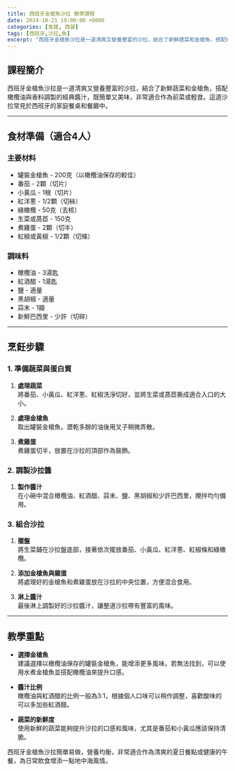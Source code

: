 ```yaml
---
title: 西班牙金槍魚沙拉 教學課程
date: 2024-10-21 19:00:00 +0800
categories: [食譜, 西餐]
tags: [西班牙,沙拉,魚] 
excerpt: "西班牙金槍魚沙拉是一道清爽又營養豐富的沙拉，結合了新鮮蔬菜和金槍魚，搭配橄欖油與香料調製的經典醬汁，既簡單又美味，非常適合作為前菜或輕食。這道沙拉常見於西班牙的家庭餐桌和餐廳中。"
---
```


## 課程簡介  
西班牙金槍魚沙拉是一道清爽又營養豐富的沙拉，結合了新鮮蔬菜和金槍魚，搭配橄欖油與香料調製的經典醬汁，既簡單又美味，非常適合作為前菜或輕食。這道沙拉常見於西班牙的家庭餐桌和餐廳中。

---

## 食材準備（適合4人）

### 主要材料
- 罐裝金槍魚 - 200克（以橄欖油保存的較佳）
- 番茄 - 2顆（切片）
- 小黃瓜 - 1根（切片）
- 紅洋蔥 - 1/2顆（切絲）
- 綠橄欖 - 50克（去核）
- 生菜或萵苣 - 150克
- 煮雞蛋 - 2顆（切半）
- 紅椒或黃椒 - 1/2顆（切條）

### 調味料
- 橄欖油 - 3湯匙
- 紅酒醋 - 1湯匙
- 鹽 - 適量
- 黑胡椒 - 適量
- 蒜末 - 1瓣
- 新鮮巴西里 - 少許（切碎）

---

## 烹飪步驟

### 1. **準備蔬菜與蛋白質**

1. **處理蔬菜**  
   將番茄、小黃瓜、紅洋蔥、紅椒洗淨切好，並將生菜或萵苣撕成適合入口的大小。

2. **處理金槍魚**  
   取出罐裝金槍魚，瀝乾多餘的油後用叉子稍微弄散。

3. **煮雞蛋**  
   煮雞蛋切半，放置在沙拉的頂部作為裝飾。

### 2. **調製沙拉醬**

1. **製作醬汁**  
   在小碗中混合橄欖油、紅酒醋、蒜末、鹽、黑胡椒和少許巴西里，攪拌均勻備用。

### 3. **組合沙拉**

1. **擺盤**  
   將生菜鋪在沙拉盤底部，接著依次擺放番茄、小黃瓜、紅洋蔥、紅椒條和綠橄欖。

2. **添加金槍魚與雞蛋**  
   將處理好的金槍魚和煮雞蛋放在沙拉的中央位置，方便混合食用。

3. **淋上醬汁**  
   最後淋上調製好的沙拉醬汁，讓整道沙拉帶有豐富的風味。

---

## 教學重點

- **選擇金槍魚**  
   建議選擇以橄欖油保存的罐裝金槍魚，能增添更多風味。若無法找到，可以使用水煮金槍魚並搭配橄欖油來提升口感。

- **醬汁比例**  
   橄欖油與紅酒醋的比例一般為3:1，根據個人口味可以稍作調整，喜歡酸味的可以多加些紅酒醋。

- **蔬菜的新鮮度**  
   使用新鮮的蔬菜能夠提升沙拉的口感和風味，尤其是番茄和小黃瓜應該保持清脆。

西班牙金槍魚沙拉簡單易做，營養均衡，非常適合作為清爽的夏日餐點或健康的午餐，為日常飲食增添一點地中海風情。
